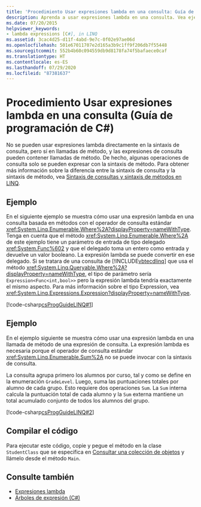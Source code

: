 ```yaml
---
title: 'Procedimiento Usar expresiones lambda en una consulta: Guía de programación de C#'
description: Aprenda a usar expresiones lambda en una consulta. Vea ejemplos de código y examine los recursos adicionales disponibles.
ms.date: 07/20/2015
helpviewer_keywords:
- lambda expressions [C#], in LINQ
ms.assetid: 3cac4d25-d11f-4abd-9e7c-0f02e97ae06d
ms.openlocfilehash: 501e67011707e2d165a3b9c1ff9f206db7f55448
ms.sourcegitcommit: 552b4b60c094559db9d8178fa74f5bafaece0caf
ms.translationtype: HT
ms.contentlocale: es-ES
ms.lasthandoff: 07/29/2020
ms.locfileid: "87381637"
---
```

# <a name="how-to-use-lambda-expressions-in-a-query-c-programming-guide"></a>Procedimiento Usar expresiones lambda en una consulta (Guía de programación de C#)
No se pueden usar expresiones lambda directamente en la sintaxis de consulta, pero sí en llamadas de método, y las expresiones de consulta pueden contener llamadas de método. De hecho, algunas operaciones de consulta solo se pueden expresar con la sintaxis de método. Para obtener más información sobre la diferencia entre la sintaxis de consulta y la sintaxis de método, vea [Sintaxis de consultas y sintaxis de métodos en LINQ](../concepts/linq/query-syntax-and-method-syntax-in-linq.md).  
  
## <a name="example"></a>Ejemplo  
 En el siguiente ejemplo se muestra cómo usar una expresión lambda en una consulta basada en métodos con el operador de consulta estándar <xref:System.Linq.Enumerable.Where%2A?displayProperty=nameWithType>. Tenga en cuenta que el método <xref:System.Linq.Enumerable.Where%2A> de este ejemplo tiene un parámetro de entrada de tipo delegado <xref:System.Func%602> y que el delegado toma un entero como entrada y devuelve un valor booleano. La expresión lambda se puede convertir en ese delegado. Si se tratara de una consulta de [!INCLUDE[vbtecdlinq](~/includes/vbtecdlinq-md.md)] que usa el método <xref:System.Linq.Queryable.Where%2A?displayProperty=nameWithType>, el tipo de parámetro sería `Expression<Func<int,bool>>` pero la expresión lambda tendría exactamente el mismo aspecto. Para más información sobre el tipo Expression, vea <xref:System.Linq.Expressions.Expression?displayProperty=nameWithType>.  
  
 [!code-csharp[csProgGuideLINQ#1](~/samples/snippets/csharp/VS_Snippets_VBCSharp/csProgGuideLINQ/CS/csrefLINQHowTos.cs#1)]  
  
## <a name="example"></a>Ejemplo  
 En el ejemplo siguiente se muestra cómo usar una expresión lambda en una llamada de método de una expresión de consulta. La expresión lambda es necesaria porque el operador de consulta estándar <xref:System.Linq.Enumerable.Sum%2A> no se puede invocar con la sintaxis de consulta.  
  
 La consulta agrupa primero los alumnos por curso, tal y como se define en la enumeración `GradeLevel`. Luego, suma las puntuaciones totales por alumno de cada grupo. Esto requiere dos operaciones `Sum`. La `Sum` interna calcula la puntuación total de cada alumno y la `Sum` externa mantiene un total acumulado conjunto de todos los alumnos del grupo.  
  
 [!code-csharp[csProgGuideLINQ#2](~/samples/snippets/csharp/VS_Snippets_VBCSharp/csProgGuideLINQ/CS/csrefLINQHowTos.cs#2)]  
  
## <a name="compiling-the-code"></a>Compilar el código  
 Para ejecutar este código, copie y pegue el método en la clase `StudentClass` que se especifica en [Consultar una colección de objetos](../../linq/query-a-collection-of-objects.md) y llámelo desde el método `Main`.
  
## <a name="see-also"></a>Consulte también

- [Expresiones lambda](./lambda-expressions.md)
- [Árboles de expresión (C#)](../concepts/expression-trees/index.md)
